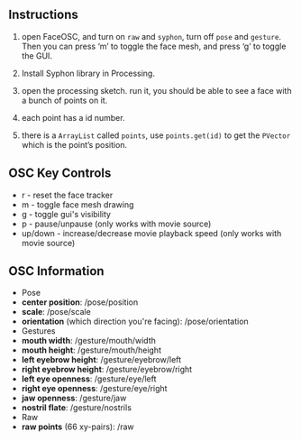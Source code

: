 
Instructions
--------

1. open FaceOSC, and turn on `raw` and `syphon`, turn off `pose` and `gesture`. Then you can press ‘m’ to toggle the face mesh, and press ‘g’ to toggle the GUI.

2. Install Syphon library in Processing.

3. open the processing sketch. run it, you should be able to see a face with a bunch of points on it.

4. each point has a id number.

5. there is a `ArrayList` called `points`,   use `points.get(id)` to get the `PVector` which is the point’s position.



OSC Key Controls
-------------

* r - reset the face tracker
* m - toggle face mesh drawing
* g - toggle gui's visibility
* p - pause/unpause (only works with movie source)
* up/down - increase/decrease movie playback speed (only works with movie source)


OSC Information
---------------

 * Pose
  * **center position**: /pose/position
  * **scale**: /pose/scale
  * **orientation** (which direction you're facing): /pose/orientation
 * Gestures
  * **mouth width**: /gesture/mouth/width
  * **mouth height**: /gesture/mouth/height
  * **left eyebrow height**: /gesture/eyebrow/left
  * **right eyebrow height**: /gesture/eyebrow/right
  * **left eye openness**: /gesture/eye/left
  * **right eye openness**: /gesture/eye/right
  * **jaw openness**: /gesture/jaw
  * **nostril flate**: /gesture/nostrils
 * Raw
  * **raw points** (66 xy-pairs): /raw
